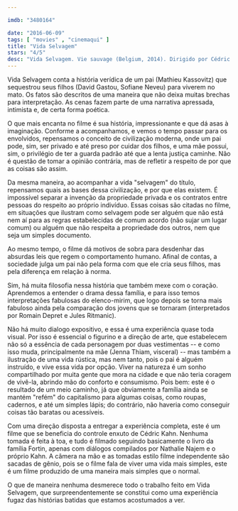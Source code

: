 ```yaml
---

imdb: "3480164"

date: "2016-06-09"
tags: [ "movies" , "cinemaqui" ]
title: "Vida Selvagem"
stars: "4/5"
desc: "Vida Selvagem. Vie sauvage (Belgium, 2014). Dirigido por Cédric Kahn. Escrito por Okwari Fortin, Shahi'Yena Fortin, Xavier Fortin, Cédric Kahn, Nathalie Najem, Laurence Vidal. Com Mathieu Kassovitz, Céline Sallette, David Gastou, Sofiane Neveu, Romain Depret, Jules Ritmanic, Jenna Thiam, Tara-Jay Bangalter, Amandine Dugas."
---
```

Vida Selvagem conta a história verídica de um pai (Mathieu Kassovitz) que sequestrou seus filhos (David Gastou, Sofiane Neveu) para viverem no mato. Os fatos são descritos de uma maneira que não deixa muitas brechas para interpretação. As cenas fazem parte de uma narrativa apressada, intimista e, de certa forma poética.

O que mais encanta no filme é sua história, impressionante e que dá asas à imaginação. Conforme a acompanhamos, e vemos o tempo passar para os envolvidos, repensamos o conceito de civilização moderna, onde um pai pode, sim, ser privado e até preso por cuidar dos filhos, e uma mãe possui, sim, o privilégio de ter a guarda padrão até que a lenta justiça caminhe. Não é questão de tomar a opinião contrária, mas de refletir a respeito de por que as coisas são assim.

Da mesma maneira, ao acompanhar a vida "selvagem" do título, repensamos quais as bases dessa civilização, e por que elas existem. É impossível separar a invenção da propriedade privada e os contratos entre pessoas do respeito ao próprio indivíduo. Essas coisas são citadas no filme, em situações que ilustram como selvagem pode ser alguém que não está nem aí para as regras estabelecidas de comum acordo (não sujar um lugar comum) ou alguém que não respeita a propriedade dos outros, nem que seja um simples documento.

Ao mesmo tempo, o filme dá motivos de sobra para desdenhar das absurdas leis que regem o comportamento humano. Afinal de contas, a sociedade julga um pai não pela forma com que ele cria seus filhos, mas pela diferença em relação à norma.

Sim, há muita filosofia nessa história que também mexe com o coração. Aprendemos a entender o drama dessa família, e para isso temos interpretações fabulosas do elenco-mirim, que logo depois se torna mais fabuloso ainda pela comparação dos jovens que se tornaram (interpretados por Romain Depret e Jules Ritmanic).

Não há muito dialogo expositivo, e essa é uma experiência quase toda visual. Por isso é essencial o figurino e a direção de arte, que estabelecem não só a essência de cada personagem por duas vestimentas -- e como isso muda, principalmente na mãe (Jenna Thiam, visceral) -- mas também a ilustração de uma vida rústica, mas nem tanto, pois o pai é alguém instruído, e vive essa vida por opção. Viver na natureza é um sonho compartilhado por muita gente que mora na cidade e que não teria coragem de vivê-la, abrindo mão do conforto e consumismo. Pois bem: este é o resultado de um meio caminho, já que obviamente a família ainda se mantém "refém" do capitalismo para algumas coisas,  como roupas, cadernos, e até um simples lápis; do contrário, não haveria como conseguir coisas tão baratas ou acessíveis.

Com uma direção disposta a entregar a experiência completa, este é um filme que se beneficia do controle enxuto de Cédric Kahn. Nenhuma tomada é feita à toa, e tudo é filmado seguindo basicamente o livro da família Fortin, apenas com diálogos compilados por Nathalie Najem e o próprio Kahn. A câmera na mão e as tomadas estilo filme independente são sacadas de gênio, pois se o filme fala de viver uma vida mais simples, este é um filme produzido de uma maneira mais simples que o normal.

O que de maneira nenhuma desmerece todo o trabalho feito em Vida Selvagem, que surpreendentemente se constitui como uma experiência fugaz das histórias batidas que estamos acostumados a ver.
